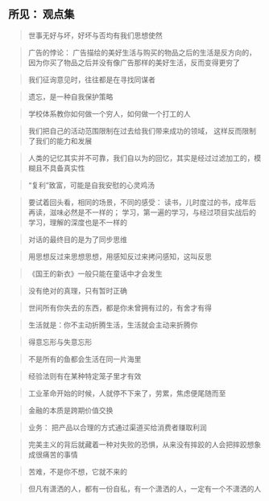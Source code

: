 ## 所见： 观点集

> 世事无好与坏，好坏与否均有我们思想使然

> 广告的悖论： 广告描绘的美好生活与购买的物品之后的生活是反方向的，因为你买了物品之后并没有像广告那样的美好生活，反而变得更穷了

> 我们征询意见时，往往都是在寻找同谋者

> 遗忘，是一种自我保护策略

> 学校体系教你如何做一个穷人，如何做一个打工的人

> 我们把自己的活动范围限制在过去给我们带来成功的领域， 这样反而限制了我们的能力和发展

> 人类的记忆其实并不可靠，我们自以为的回忆，其实是经过过滤加工的，模糊且不具备真实性

> “复利”致富，可能是自我安慰的心灵鸡汤

> 要试着回头看，相同的场景，不同的感受： 读书，儿时度过的书，成年后再读，滋味必然是不一样的； 学习，第一遍的学习，与经过项目实战后的学习，理解的深度也是不一样的

> 对话的最终目的是为了同步思维

> 用思想反过来思想思想，用感知反过来拷问感知，这叫反思

> 《国王的新衣》一般只能在童话中才会发生

> 没有绝对的真理，只有暂时正确

> 世间所有你失去的东西，都是你未曾拥有过的，有舍才有得

> 生活就是：你不主动折腾生活，生活就会主动来折腾你

> 得意忘形与失意忘形

> 不是所有的鱼都会生活在同一片海里

> 经验法则有在某种特定笼子里才有效

> 工业革命开始的时候，人就停不下来了，劳累，焦虑便尾随而至

> 金融的本质是跨期价值交换

> 业务： 把产品以合理的方式通过渠道买给消费者赚取利润

> 完美主义的背后就藏着一种对失败的恐惧，从来没有摔跤的人会把摔跤想象成很痛苦的事情

> 苦难，不是你不想，它就不来的

> 但凡有潇洒的人，都有一份自私，有一个潇洒的人，一定有一个不潇洒的人